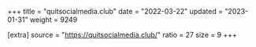 +++
title = "quitsocialmedia.club"
date = "2022-03-22"
updated = "2023-01-31"
weight = 9249

[extra]
source = "https://quitsocialmedia.club/"
ratio = 27
size = 9
+++
